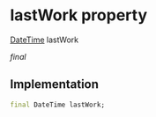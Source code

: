 


# lastWork property






[DateTime](https://api.flutter.dev/flutter/dart-core/DateTime-class.html) lastWork
  
_final_






## Implementation

```dart
final DateTime lastWork;


```







